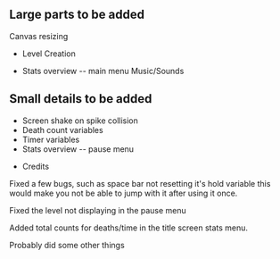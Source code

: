 Large parts to be added
-----------------------------
Canvas resizing
- Level Creation
+ Stats overview -- main menu
Music/Sounds


Small details to be added
-----------------------------
+ Screen shake on spike collision
+ Death count variables
+ Timer variables
+ Stats overview -- pause menu
- Credits


Fixed a few bugs, such as space bar not resetting it's hold variable
this would make you not be able to jump with it after using it once.

Fixed the level not displaying in the pause menu

Added total counts for deaths/time in the title screen stats menu.

Probably did some other things
